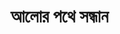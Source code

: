 <!DOCTYPE html>
<html>
<head>
    <title>আলোর পথে সন্ধান</title>
</head>
<body>
    <h1>আলোর পথে সন্ধান</h1>
</body>
</html>
